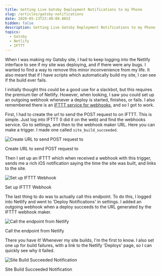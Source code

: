 ```yaml
---
title: Getting Live Gatsby Deployment Notifications to my Phone
slug: /articles/gatsby-notifications
date: 2020-05-13T23:49:09.865Z
hidden: false
description: Getting Live Gatsby Deployment Notifications to my Phone
topics:
  - Gatsby
  - Netlify
  - IFTTT
---
```

When I was making my Gatsby site, I had to keep logging into the Netlify interface to see if my site was deploying, and if there were any bugs. I wanted to find a way to remove this minor inconvenience from my life. It also meant that if I have scripts which automatically build my site, I can see if the build ever fails.

I initially thought this could be a good use for a slackbot, but this requires the premium tier of Netlify. However, when looking, I saw you could set up an outgoing webhook whenever a deploy is started, finishes, or fails. I also remembered there is an [IFTTT service for webhooks](https://ifttt.com/maker_webhooks), and so I got to work.

First, I had to create the url to send the POST request to on IFTTT. This is simple. Just log into IFTTT (I did it on the web) and find the webhooks service. Go to settings, and then to the webhook maker URL. Here you can make a trigger. I made one called `site_build_succeeded`. 

![Create URL to send POST request to](/img/notifications-1.jpg "Create URL to send POST request to")<p class="caption">Create URL to send POST request to</p>

Then I set up an IFTTT which when received a webhook with this trigger, sends me a rich iOS notification saying the time the site was built, and links to the site. 

![Set up IFTTT Webhook](/img/notifications-2.jpg "Set up IFTTT Webhook")<p class="caption">Set up IFTTT Webhook</p>

The last thing to do was to actually call this endpoint. To do this, I logged into Netlify and went to 'Deploy Notifications' in settings. I added an outgoing webhook when a deploy succeeds to the URL generated by the IFTTT webhook maker.

![Call the endpoint from Netlify](/img/notifications-3.jpg "Call the endpoint from Netlify")<p class="caption">Call the endpoint from Netlify</p>

There you have it! Whenever my site builds, I'm the first to know. I also set one up for build failures, with a link to the Netlify 'Deploys' page, so I can quickly see why it failed. 

![Site Build Succeeded Notification](/img/notifications-4.png "Site Build Succeeded Notification")<p class="caption">Site Build Succeeded Notification</p>